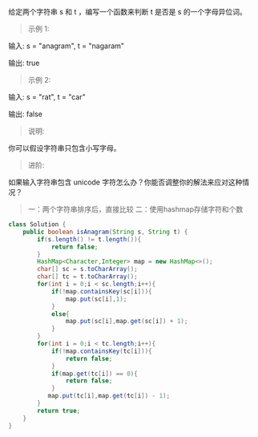 给定两个字符串 s 和 t ，编写一个函数来判断 t 是否是 s 的一个字母异位词。

>示例 1:

输入: s = "anagram", t = "nagaram"

输出: true

>示例 2:

输入: s = "rat", t = "car"

输出: false

>说明:

你可以假设字符串只包含小写字母。

>进阶:

如果输入字符串包含 unicode 字符怎么办？你能否调整你的解法来应对这种情况？

>一：两个字符串排序后，直接比较
>二：使用hashmap存储字符和个数
```java
class Solution {
    public boolean isAnagram(String s, String t) {
        if(s.length() != t.length()){
            return false;
        }
        HashMap<Character,Integer> map = new HashMap<>();
        char[] sc = s.toCharArray();
        char[] tc = t.toCharArray();
        for(int i = 0;i < sc.length;i++){
            if(!map.containsKey(sc[i])){
                map.put(sc[i],1);
            }
            else{
                map.put(sc[i],map.get(sc[i]) + 1);
            }
        }
        for(int i = 0;i < tc.length;i++){
            if(!map.containsKey(tc[i])){
                return false;
            }
            if(map.get(tc[i]) == 0){
                return false;
            }
           map.put(tc[i],map.get(tc[i]) - 1);
        }
        return true;
    }
}
```
